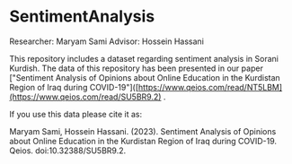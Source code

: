 # SentimentAnalysis

Researcher: Maryam Sami
Advisor: Hossein Hassani

This repository includes a dataset regarding sentiment analysis in Sorani Kurdish.
The data of this repository has been presented in our paper ["Sentiment Analysis of Opinions about Online Education in the Kurdistan Region of Iraq during COVID-19"]([https://www.qeios.com/read/NT5LBM](https://www.qeios.com/read/SU5BR9.2) .

If you use this data please cite it as:

Maryam Sami, Hossein Hassani. (2023). Sentiment Analysis of Opinions about Online Education in the Kurdistan Region of Iraq during COVID-19. Qeios. doi:10.32388/SU5BR9.2.
